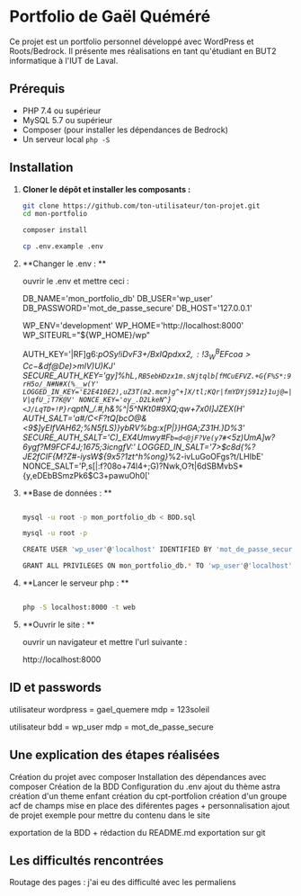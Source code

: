 

# Portfolio de Gaël Quéméré

Ce projet est un portfolio personnel développé avec WordPress et Roots/Bedrock. Il présente mes réalisations en tant qu'étudiant en BUT2 informatique à l'IUT de Laval.

## Prérequis

- PHP 7.4 ou supérieur
- MySQL 5.7 ou supérieur
- Composer (pour installer les dépendances de Bedrock)
- Un serveur local `php -S`

## Installation

1. **Cloner le dépôt et installer les composants :**
   ```bash
   git clone https://github.com/ton-utilisateur/ton-projet.git
   cd mon-portfolio

   composer install

   cp .env.example .env

   ```
2. **Changer le .env : **

   ouvrir le .env et mettre ceci : 

   DB_NAME='mon_portfolio_db'
    DB_USER='wp_user'
    DB_PASSWORD='mot_de_passe_secure'
    DB_HOST='127.0.0.1'

    WP_ENV='development'
    WP_HOME='http://localhost:8000'
    WP_SITEURL="${WP_HOME}/wp"

    AUTH_KEY='|RF]g6:*pOSy!iDvF3+/BxI$Qpdxx2,:!3_W^BEFcoa>Cc-$&df@De)>mIV)U)KJ'
    SECURE_AUTH_KEY='gy]%hL`,RB5ebHDzx1m.sNjtqlb[fMCuEFVZ.+G{F%S*:9rH5o/_N#N#X(%__w(Y'
    LOGGED_IN_KEY='E2E410E2),uZ3T(m2.mcm)g^+]X/tl;KQr|fmYDYjS91z}1uj@=|V|qfU_;T7K@V'
    NONCE_KEY='oy_.D2LkeN^}<J/LqTD+!P}r`qptN_/.#,h&%^|5^NKt0#9XQ;qw+7x0I]JZEX(H'
    AUTH_SALT='a#/C<F?tQ[bcO@&<9$]yEIfVAH62;%N5fLS)}ybRV%bg:x[P|}}HGA;Z31H.)D%3'
    SECURE_AUTH_SALT='C)_EX4Umwy#F`b=d<@jF?Ve(y7#`<5z)UmA]w?6ygf?M9FCF4J;1675;3icngfV:'
    LOGGED_IN_SALT='7>$c8d{%?JE2fCIF{M?Z#-iysW${9x5?1zt^h%ong}*%2-ivLuGoOFgs?t/LHIbE'
    NONCE_SALT='P,s[|:f?08o+74l4+;G)?Nwk,O?t|6dSBMvbS*{y,eDEbBSmzPk6$C3+pawuOh0['

3. **Base de données : **

    ```bash

    mysql -u root -p mon_portfolio_db < BDD.sql

    mysql -u root -p

    CREATE USER 'wp_user'@'localhost' IDENTIFIED BY 'mot_de_passe_secure';

    GRANT ALL PRIVILEGES ON mon_portfolio_db.* TO 'wp_user'@'localhost';

    ```
4. **Lancer le serveur php : **

    ```bash

    php -S localhost:8000 -t web

    ```

5. **Ouvrir le site : **

    ouvrir un navigateur et mettre l'url suivante : 

    http://localhost:8000



## ID et passwords

utilisateur wordpress = gael_quemere
mdp = 123soleil

utilisateur bdd = wp_user
mdp = mot_de_passe_secure

## Une explication des étapes réalisées

Création du projet avec composer
Installation des dépendances avec composer
Création de la BDD
Configuration du .env
ajout du thème astra
création d'un theme enfant
création du cpt-portfolion
création d'un groupe acf de champs
mise en place des diférentes pages + personnalisation
ajout de projet exemple pour mettre du contenu dans le site

exportation de la BDD + rédaction du README.md
exportation sur git


## Les difficultés rencontrées

Routage des pages : j'ai eu des difficulté avec les permaliens
